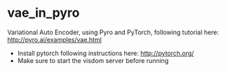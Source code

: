# vae_in_pyro
Variational Auto Encoder, using Pyro and PyTorch, following tutorial here: http://pyro.ai/examples/vae.html
- Install pytorch following instructions here: http://pytorch.org/
- Make sure to start the visdom server before running

